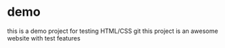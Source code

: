 # demo
this is a demo project for testing HTML/CSS git 
this project is an awesome website with test features
